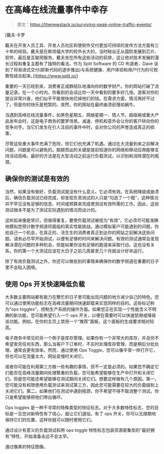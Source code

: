 # 在高峰在线流量事件中幸存

> 原文：<https://thenewstack.io/surviving-peak-online-traffic-events/>

[](https://www.split.io/)

 [戴夫·卡罗

戴夫在开发人员工具、开发人员社区和使软件交付更加可持续的宣传方法方面有三十年的经验。戴夫是在斯坦福大学的校外长大的，当时硅谷正从国防发展到芯片、软件，最后是互联网服务。戴夫坐在所有这些活动的前排，这让他对技术发展的漫长过程和重复主题有了独特的看法。作为 Split Software 的 CD 布道者，Dave 谈到了将渐进式交付(即新代码的逐步推出)与系统健康、用户体验和用户行为的可观察性结合起来。](https://www.split.io/) [](https://www.split.io/)

重要的一天已经到来，消费者正成群结队地涌向你的数字财产。你的网站打破了流量记录。在一个小时内，你看到的会话比你一天中看到的要多好几倍。游客对你的提议非常兴奋，他们似乎不能很快地花掉他们的钱。在需求方面，情况再好不过了。但是你的快乐是短暂的。突然，你的网站在最终崩溃前慢如蜗牛。

当遇到高峰在线流量事件，如黑色星期五、网络星期一、情人节、超级碗或重大产品发布会时，这是电子商务的噩梦场景。减速、停机和意外会让你的客户转向你的竞争对手。当它们发生在引人注目的事件中时，会对你公司的声誉造成真正的损害。

尽管这些重大事件充满了危险，但它们也充满了机遇。通过在大流量到来之前解决问题，问题是可以避免的。脱颖而出的关键是提前知道你的网络和移动应用能够支持活动高峰。最好的方法是在大型活动之前运行负载测试，以识别和消除潜在的瓶颈。

## 确保你的测试是有效的

当然，如果没有做好，负载测试就没有什么意义。它必须有效。在系统降级或崩溃后，确信负载测试已经完成，却发现负责测试的人只是“勾选了一个框”，这种情况并不罕见没有足够的信息、时间或预算来完成使测试有效所需的工作。因此，这些测试根本不是为了测试实际遇到的情况而设计的。

这听起来像是常识，但值得重复。要使负载测试被视为“有效”，它必须尽可能准确地模拟您预计数字频道将面临的真实性能挑战。通过模拟客户可能遇到的问题，你给自己一个机会，在真正的、活生生的消费者真正到达你的网站之前解决这些问题。请务必尽早开始测试，以便有足够的时间来解决问题。有效的测试通常会发现解决潜在问题的多种机会，但是如果你没有足够的跑道来采取行动，这也没有关系。你的第一个大测试应该在大日子之前几周甚至几个月就设计好并运行。

除了有效负载测试之外，你还可以做些别的事情来确保你的数字频道在重要的日子里不会陷入困境。

## 使用 Ops 开关快速降低负载

大多数主要网站都有能力在繁忙的日子里可能出现问题的地方减少自己的特色。您可以通过使用功能标志在高峰流量期间快速卸载来实现同样的目的。这些标记称为“ops toggles”，控制生产系统的操作方面。如果您正在实现一个性能含义不明确的新功能，您可能希望引入一个 ops 开关，以便在需要时可以快速禁用或降级该功能。例如，在你的主页上禁用一个“推荐”面板，这个面板的生成要求相对较高。

电子商务中常见的另一个例子是库存管理。如果你有一个非常大的库存，并且你不希望卖完任何东西，那么当客户下订单时，不实时处理库存管理，而是稍后分批处理，通常会更有效率。然而，通过使用 Ops Toggle，您可以像平常一样打开它，但也可以在流量太大、网站变慢时关闭它。

或者你可能在利用第三方做一些有趣的事情，但不一定是必须的。如果您不确定它们能否在高峰流量期间处理繁重的负载，您可能希望能够在生产中打开和关闭它们。但是您可能还希望能够在测试期间关闭它们。想要这样做有几个原因。第一，您可能没有权限使用负载测试来测试第三方，因此您可能需要在较大的负载级别上关闭它们。第二，如果他们在测试中遇到瓶颈，你不希望不得不取消整个测试，你只是希望能够把他们带出循环。

Ops toggles 是一种不寻常的特殊类型的特征标志。对于大多数特性标志，您的目标是一旦您对新特性有了信心，就让它们退役。有了 ops 开关，你可以无限期地保持它们的位置，这样你就可以随时使用它们。

通过设计有意义的负载测试和用 ops toggle 特性标志包装资源密集型的“最好拥有”特性，开始准备永远不会太早。

通过像素的特征图像。

<svg xmlns:xlink="http://www.w3.org/1999/xlink" viewBox="0 0 68 31" version="1.1"><title>Group</title> <desc>Created with Sketch.</desc></svg>